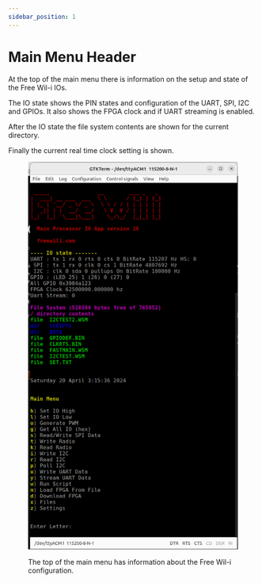 ```yaml
---
sidebar_position: 1
---
```


# Main Menu Header

At the top of the main menu there is information on the setup and state of the Free Wil-i IOs. 

The IO state shows the PIN states and configuration of the UART, SPI, I2C and GPIOs. It also shows  the FPGA clock and if UART streaming is enabled.

After the IO state the file system contents are shown for the current directory.

Finally the current real time clock setting is shown.

<div class="text--center">

<figure>

![Commands](../assets/commands.png "Commands")
<figcaption>The top of the main menu has information about the Free Wil-i configuration.</figcaption>
</figure>
</div>